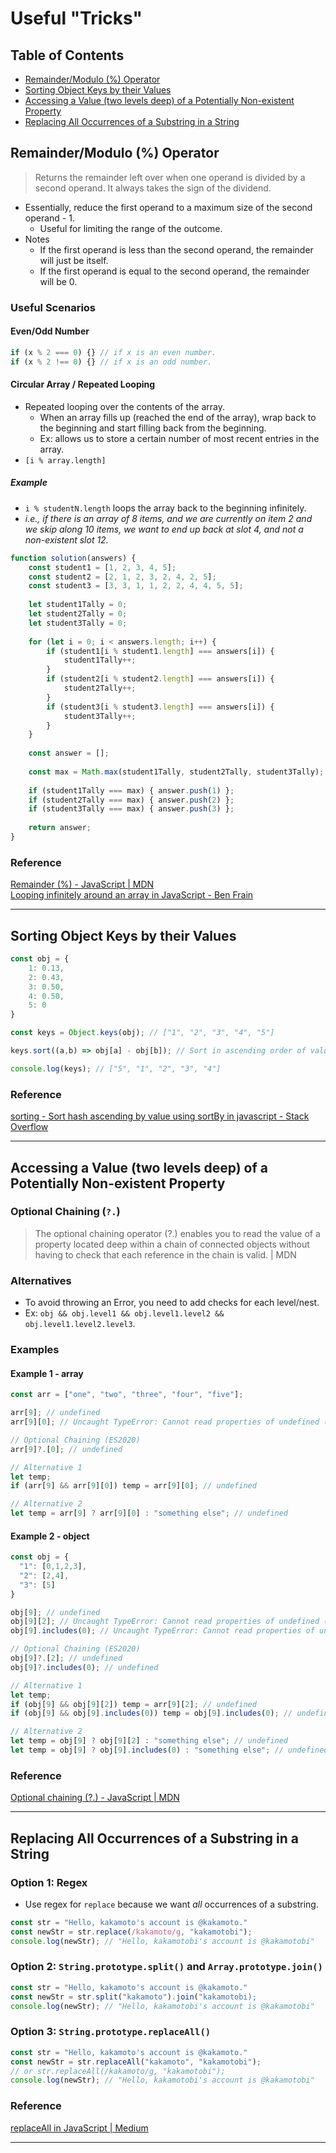 # Useful "Tricks"

## Table of Contents
- [Remainder/Modulo (%) Operator](#remaindermodulo--operator)
- [Sorting Object Keys by their Values](#sorting-object-keys-by-their-values)
- [Accessing a Value (two levels deep) of a Potentially Non-existent Property](#accessing-a-value-two-levels-deep-of-a-potentially-non-existent-property)
- [Replacing All Occurrences of a Substring in a String](#replacing-all-occurrences-of-a-substring-in-a-string)

## Remainder/Modulo (%) Operator
> Returns the remainder left over when one operand is divided by a second operand. It always takes the sign of the dividend.
- Essentially, reduce the first operand to a maximum size of the second operand - 1.
  - Useful for limiting the range of the outcome.
- Notes
  - If the first operand is less than the second operand, the remainder will just be itself.
  - If the first operand is equal to the second operand, the remainder will be 0.
### Useful Scenarios
#### Even/Odd Number
```js
if (x % 2 === 0) {} // if x is an even number.
if (x % 2 !== 0) {} // if x is an odd number.
```
#### Circular Array / Repeated Looping
- Repeated looping over the contents of the array.
  - When an array fills up (reached the end of the array), wrap back to the beginning and start filling back from the beginning.
  - Ex: allows us to store a certain number of most recent entries in the array.
- `[i % array.length]`
##### Example
- `i % studentN.length` loops the array back to the beginning infinitely.
- *i.e., if there is an array of 8 items, and we are currently on item 2 and we skip along 10 items, we want to end up back at slot 4, and not a non-existent slot 12.*
```js
function solution(answers) {
    const student1 = [1, 2, 3, 4, 5];
    const student2 = [2, 1, 2, 3, 2, 4, 2, 5];
    const student3 = [3, 3, 1, 1, 2, 2, 4, 4, 5, 5];
    
    let student1Tally = 0;
    let student2Tally = 0;
    let student3Tally = 0;
    
    for (let i = 0; i < answers.length; i++) {
        if (student1[i % student1.length] === answers[i]) {
            student1Tally++;
        }
        if (student2[i % student2.length] === answers[i]) {
            student2Tally++;
        }
        if (student3[i % student3.length] === answers[i]) {
            student3Tally++;
        }
    }
    
    const answer = [];
    
    const max = Math.max(student1Tally, student2Tally, student3Tally);
    
    if (student1Tally === max) { answer.push(1) };
    if (student2Tally === max) { answer.push(2) };
    if (student3Tally === max) { answer.push(3) };
    
    return answer;
}
```
### Reference
[Remainder (%) - JavaScript | MDN](https://developer.mozilla.org/en-US/docs/Web/JavaScript/Reference/Operators/Remainder)  
[Looping infinitely around an array in JavaScript - Ben Frain](https://benfrain.com/looping-infinitely-around-an-array-in-javascript/)

---

## Sorting Object Keys by their Values
```js
const obj = {
    1: 0.13,
    2: 0.43,
    3: 0.50,
    4: 0.50,
    5: 0
}

const keys = Object.keys(obj); // ["1", "2", "3", "4", "5"]

keys.sort((a,b) => obj[a] - obj[b]); // Sort in ascending order of values.

console.log(keys); // ["5", "1", "2", "3", "4"]
```
### Reference
[sorting - Sort hash ascending by value using sortBy in javascript - Stack Overflow](https://stackoverflow.com/questions/33572347/sort-hash-ascending-by-value-using-sortby-in-javascript)  

---

## Accessing a Value (two levels deep) of a Potentially Non-existent Property
### Optional Chaining (`?.`)
> The optional chaining operator (?.) enables you to read the value of a property located deep within a chain of connected objects without having to check that each reference in the chain is valid. | MDN
### Alternatives
- To avoid throwing an Error, you need to add checks for each level/nest.
- Ex: `obj && obj.level1 && obj.level1.level2 && obj.level1.level2.level3`.
### Examples
#### Example 1 - array
```js
const arr = ["one", "two", "three", "four", "five"];

arr[9]; // undefined
arr[9][0]; // Uncaught TypeError: Cannot read properties of undefined (reading '0')
```
```js
// Optional Chaining (ES2020)
arr[9]?.[0]; // undefined

// Alternative 1
let temp;
if (arr[9] && arr[9][0]) temp = arr[9][0]; // undefined

// Alternative 2
let temp = arr[9] ? arr[9][0] : "something else"; // undefined
```
#### Example 2 - object
```js
const obj = {
  "1": [0,1,2,3],
  "2": [2,4],
  "3": [5]
}

obj[9]; // undefined
obj[9][2]; // Uncaught TypeError: Cannot read properties of undefined (reading '2')
obj[9].includes(0); // Uncaught TypeError: Cannot read properties of undefined (reading 'includes')
```
```js
// Optional Chaining (ES2020)
obj[9]?.[2]; // undefined
obj[9]?.includes(0); // undefined

// Alternative 1
let temp;
if (obj[9] && obj[9][2]) temp = arr[9][2]; // undefined
if (obj[9] && obj[9].includes(0)) temp = obj[9].includes(0); // undefined

// Alternative 2
let temp = obj[9] ? obj[9][2] : "something else"; // undefined
let temp = obj[9] ? obj[9].includes(0) : "something else"; // undefined
```
### Reference
[Optional chaining (?.) - JavaScript | MDN](https://developer.mozilla.org/en-US/docs/Web/JavaScript/Reference/Operators/Optional_chaining)  

---

## Replacing All Occurrences of a Substring in a String
### Option 1: Regex
- Use regex for `replace` because we want *all* occurrences of a substring.
```js
const str = "Hello, kakamoto's account is @kakamoto."
const newStr = str.replace(/kakamoto/g, "kakamotobi");
console.log(newStr); // "Hello, kakamotobi's account is @kakamotobi"
```
### Option 2: `String.prototype.split()` and `Array.prototype.join()`
```js
const str = "Hello, kakamoto's account is @kakamoto."
const newStr = str.split("kakamoto").join("kakamotobi);
console.log(newStr); // "Hello, kakamotobi's account is @kakamotobi"
```
### Option 3: `String.prototype.replaceAll()`
```js
const str = "Hello, kakamoto's account is @kakamoto."
const newStr = str.replaceAll("kakamoto", "kakamotobi");
// or str.replaceAll(/kakamoto/g, "kakamotobi");
console.log(newStr); // "Hello, kakamotobi's account is @kakamotobi"
```
### Reference
[replaceAll in JavaScript | Medium](https://medium.com/geekculture/replaceall-in-javascript-b61f4e94f028)  

---
